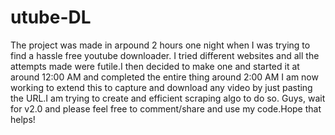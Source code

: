# utube-DL

The project was made in arpound 2 hours one night when I was trying to find a hassle free youtube downloader.
I tried different websites and all the attempts made were futile.I then decided to make one and started it at around 12:00 AM and completed the entire thing around 2:00 AM
I am now working to extend this to capture and download any video by just pasting the URL.I am trying to create and efficient scraping algo to do so.
Guys, wait for v2.0 and please feel free to comment/share and use my code.Hope that helps!
